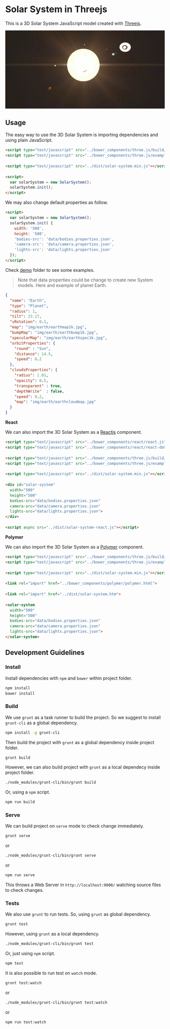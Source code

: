 # Solar System in Threejs

This is a 3D Solar System JavaScript model created with [Threejs](https://threejs.org/).

![alt text](media/solar-system.gif)

## Usage
The easy way to use the 3D Solar System is importing dependencies and using plain JavaScript.

```html
<script type="text/javascript" src="../bower_components/three.js/build/three.min.js"></script>
<script type="text/javascript" src="../bower_components/three.js/examples/js/controls/TrackballControls.js"></script>

<script type="text/javascript" src="../dist/solar-system.min.js"></script>

<script>
  var solarSystem = new SolarSystem();
  solarSystem.init();
</script>
```

We may also change default properties as follow.

```html
<script>
  var solarSystem = new SolarSystem();
  solarSystem.init( {
    width: '500',
    height: '500',
    'bodies-src': 'data/bodies.properties.json',
    'camera-src': 'data/camera.properties.json',
    'lights-src': 'data/lights.properties.json'
  });
</script>
```

Check [demo](demo) folder to see some examples.

>Note that data properties could be change to create new System models. Here and example of planet Earth.

```json
{
  "name": "Earth",
  "type": "Planet",
  "radius": 1,
  "tilt": 23.17,
  "vRotation": 0.1,
  "map": "img/earth/earthmap1k.jpg",
  "bumpMap": "img/earth/earthbump1k.jpg",
  "specularMap": "img/earth/earthspec1k.jpg",
  "orbitProperties": {
    "round" : "Sun",
    "distance": 14.5,
    "speed": 0.2
  },
  "cloudsProperties": {
    "radius": 1.01,
    "opacity": 0.5,
    "transparent" : true,
    "depthWrite"  : false,
    "speed": 0.2,
    "map": "img/earth/earthcloudmap.jpg"
  }
}
```

**React**

We can also import the 3D Solar System as a [Reactjs](https://facebook.github.io/react/) component.

```html
<script type="text/javascript" src="../bower_components/react/react.js"></script>
<script type="text/javascript" src="../bower_components/react/react-dom.js"></script>

<script type="text/javascript" src="../bower_components/three.js/build/three.min.js"></script>
<script type="text/javascript" src="../bower_components/three.js/examples/js/controls/TrackballControls.js"></script>

<script type="text/javascript" src="../dist/solar-system.min.js"></script>

<div id="solar-system"
  width="500"
  height="500"
  bodies-src="data/bodies.properties.json"
  camera-src="data/camera.properties.json"
  lights-src="data/lights.properties.json">
</div>

<script async src="../dist/solar-system-react.js"></script>
```

**Polymer**

We can also import the 3D Solar System as a [Polymer](https://www.polymer-project.org/) component.


```html
<script type="text/javascript" src="../bower_components/three.js/build/three.min.js"></script>
<script type="text/javascript" src="../bower_components/three.js/examples/js/controls/TrackballControls.js"></script>

<script type="text/javascript" src="../dist/solar-system.min.js"></script>

<link rel="import" href="../bower_components/polymer/polymer.html">

<link rel="import" href="../dist/solar-system.htm">

<solar-system
  width="500"
  height="500"
  bodies-src="data/bodies.properties.json"
  camera-src="data/camera.properties.json"
  lights-src="data/lights.properties.json">
</solar-system>
```

## Development Guidelines

### Install

Install dependencies with `npm` and `bower` within project folder.

```sh
npm install
bower install
```

### Build

We use `grunt` as a task runner to build the project. So we suggest to install `grunt-cli` as a global dependency.

```sh
npm install -g grunt-cli
```

Then build the project with `grunt` as a global dependency inside project folder.

```sh
grunt build
```

However, we can also build project with `grunt` as a local dependecy inside project folder.

```sh
./node_modules/grunt-cli/bin/grunt build
```

Or, using a `npm` script.

```sh
npm run build
```

### Serve
We can build project on `serve` mode to check change immediately.

```sh
grunt serve
```

or

```sh
./node_modules/grunt-cli/bin/grunt serve
```

or

```sh
npm run serve
```

This throws a Web Server in `http://localhost:9000/` watching source files to check changes.

### Tests
We also use `grunt` to run tests. So, using `grunt` as global dependency.

```sh
grunt test
```

However, using `grunt` as a local dependency.

```sh
./node_modules/grunt-cli/bin/grunt test
```

Or, just using `npm` script.

```sh
npm test
```

It is also possible to run test on `watch` mode.

```sh
grunt test:watch
```

or

```sh
./node_modules/grunt-cli/bin/grunt test:watch
```

or

```sh
npm run test:watch
```
